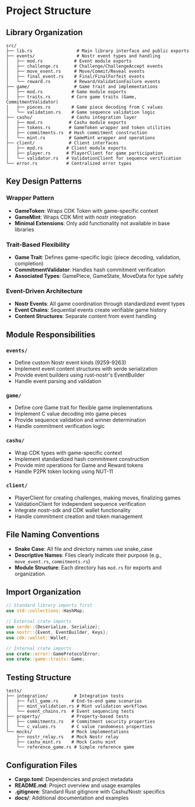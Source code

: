 # Project Structure

## Library Organization

```
src/
├── lib.rs                 # Main library interface and public exports
├── events/                # Nostr event types and handling
│   ├── mod.rs            # Event module exports
│   ├── challenge.rs      # Challenge/ChallengeAccept events
│   ├── move_event.rs     # Move/Commit/Reveal events
│   ├── final_event.rs    # Final/FinalForfeit events
│   └── reward.rs         # Reward/ValidationFailure events
├── game/                 # Game trait and implementations
│   ├── mod.rs           # Game module exports
│   ├── traits.rs        # Core game traits (Game, CommitmentValidator)
│   ├── pieces.rs        # Game piece decoding from C values
│   └── validation.rs    # Game sequence validation logic
├── cashu/               # Cashu integration layer
│   ├── mod.rs          # Cashu module exports
│   ├── tokens.rs       # GameToken wrapper and token utilities
│   ├── commitments.rs  # Hash commitment construction
│   └── mint.rs         # GameMint wrapper and operations
├── client/             # Client interfaces
│   ├── mod.rs         # Client module exports
│   ├── player.rs      # PlayerClient for game participation
│   └── validator.rs   # ValidationClient for sequence verification
└── error.rs           # Centralized error types
```

## Key Design Patterns

### Wrapper Pattern
- **GameToken**: Wraps CDK Token with game-specific context
- **GameMint**: Wraps CDK Mint with nostr integration
- **Minimal Extensions**: Only add functionality not available in base libraries

### Trait-Based Flexibility
- **Game Trait**: Defines game-specific logic (piece decoding, validation, completion)
- **CommitmentValidator**: Handles hash commitment verification
- **Associated Types**: GamePiece, GameState, MoveData for type safety

### Event-Driven Architecture
- **Nostr Events**: All game coordination through standardized event types
- **Event Chains**: Sequential events create verifiable game history
- **Content Structures**: Separate content from event handling

## Module Responsibilities

### `events/`
- Define custom Nostr event kinds (9259-9263)
- Implement event content structures with serde serialization
- Provide event builders using rust-nostr's EventBuilder
- Handle event parsing and validation

### `game/`
- Define core Game trait for flexible game implementations
- Implement C value decoding into game pieces
- Provide sequence validation and winner determination
- Handle commitment verification logic

### `cashu/`
- Wrap CDK types with game-specific context
- Implement standardized hash commitment construction
- Provide mint operations for Game and Reward tokens
- Handle P2PK token locking using NUT-11

### `client/`
- PlayerClient for creating challenges, making moves, finalizing games
- ValidationClient for independent sequence verification
- Integrate nostr-sdk and CDK wallet functionality
- Handle commitment creation and token management

## File Naming Conventions

- **Snake Case**: All file and directory names use snake_case
- **Descriptive Names**: Files clearly indicate their purpose (e.g., `move_event.rs`, `commitments.rs`)
- **Module Structure**: Each directory has `mod.rs` for exports and organization

## Import Organization

```rust
// Standard library imports first
use std::collections::HashMap;

// External crate imports
use serde::{Deserialize, Serialize};
use nostr::{Event, EventBuilder, Keys};
use cdk::wallet::Wallet;

// Internal crate imports
use crate::error::GameProtocolError;
use crate::game::traits::Game;
```

## Testing Structure

```
tests/
├── integration/          # Integration tests
│   ├── full_game.rs     # End-to-end game scenarios
│   ├── mint_validation.rs # Mint validation workflows
│   └── event_chains.rs  # Event sequencing tests
├── property/            # Property-based tests
│   ├── commitments.rs   # Commitment security properties
│   └── c_values.rs      # C value randomness properties
└── mocks/               # Mock implementations
    ├── nostr_relay.rs   # Mock Nostr relay
    ├── cashu_mint.rs    # Mock Cashu mint
    └── reference_game.rs # Simple reference game
```

## Configuration Files

- **Cargo.toml**: Dependencies and project metadata
- **README.md**: Project overview and usage examples
- **.gitignore**: Standard Rust gitignore with Cashu/Nostr specifics
- **docs/**: Additional documentation and examples
